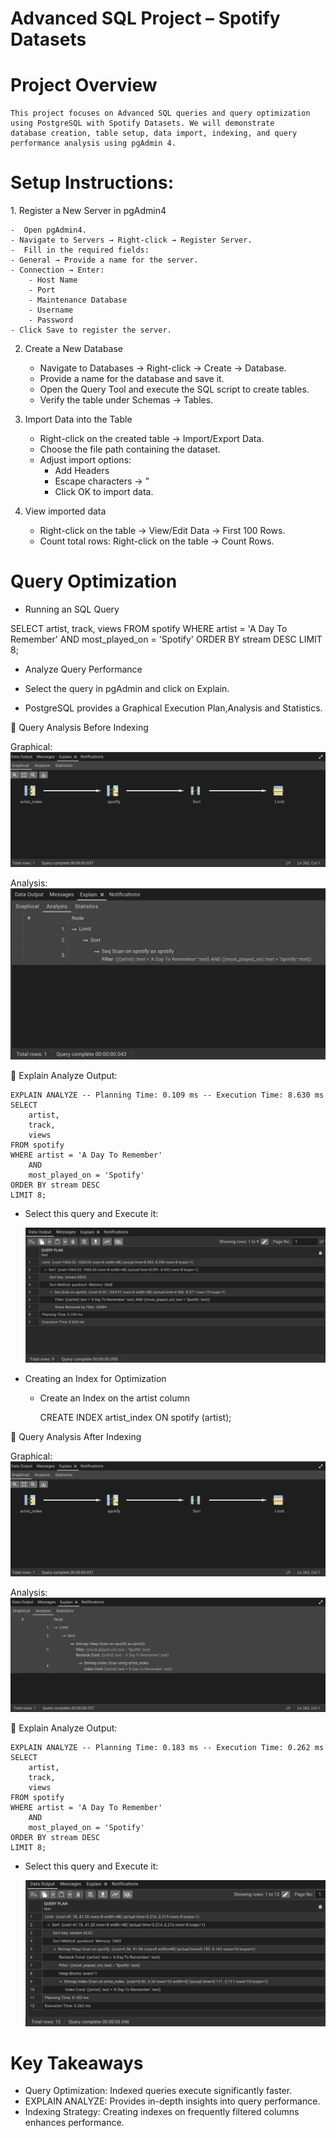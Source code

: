 # Advanced SQL Project – Spotify Datasets

# Project Overview

	This project focuses on Advanced SQL queries and query optimization using PostgreSQL with Spotify Datasets. We will demonstrate 	database creation, table setup, data import, indexing, and query performance analysis using pgAdmin 4.

# Setup Instructions:

1️. Register a New Server in pgAdmin4

	-  Open pgAdmin4.
	- Navigate to Servers → Right-click → Register Server.
	-  Fill in the required fields:
	- General → Provide a name for the server.
	- Connection → Enter:
	    - Host Name
	    - Port
	    - Maintenance Database
	    - Username
	    - Password
	- Click Save to register the server.

2. Create a New Database

    - Navigate to Databases → Right-click → Create → Database.
    - Provide a name for the database and save it.
    - Open the Query Tool and execute the SQL script to create tables.
    - Verify the table under Schemas → Tables.

3. Import Data into the Table

    - Right-click on the created table → Import/Export Data.
    - Choose the file path containing the dataset.
    - Adjust import options:
        - Add Headers
        - Escape characters → "
        - Click OK to import data.

4. View imported data 
    - Right-click on the table → View/Edit Data → First 100 Rows.
    - Count total rows: Right-click on the table → Count Rows.


# Query Optimization

* Running an SQL Query

SELECT
 	artist,
	track,
	views
FROM spotify
WHERE artist = 'A Day To Remember'
	AND
	most_played_on = 'Spotify'
ORDER BY stream DESC
LIMIT 8;

* Analyze Query Performance

- Select the query in pgAdmin and click on Explain.

- PostgreSQL provides a Graphical Execution Plan,Analysis and Statistics.

📌 Query Analysis Before Indexing

Graphical: 
    	![Graphical Execution Plan](Screenshots/Graphical_AFTER_INDEX.png)
    
Analysis:
    	![](Screenshots/Analyse_BEFORE_INDEX.png)

📌 Explain Analyze Output:

    EXPLAIN ANALYZE -- Planning Time: 0.109 ms -- Execution Time: 8.630 ms
    SELECT
        artist,
        track,
        views
    FROM spotify
    WHERE artist = 'A Day To Remember'
        AND
        most_played_on = 'Spotify'
    ORDER BY stream DESC
    LIMIT 8;

- Select this query and Execute it:

	![](Screenshots/ExplainAnalyse_BEFORE_INDEX.png)


* Creating an Index for Optimization

    - Create an Index on the artist column

        CREATE INDEX artist_index ON spotify (artist);

📌 Query Analysis After Indexing

Graphical:   
	![](Screenshots/Graphical_AFTER_INDEX.png)

Analysis:
        ![](Screenshots/Analyse_AFTER_INDEX.png)


📌 Explain Analyze Output:

    EXPLAIN ANALYZE -- Planning Time: 0.183 ms -- Execution Time: 0.262 ms
    SELECT
        artist,
        track,
        views
    FROM spotify
    WHERE artist = 'A Day To Remember'
        AND
        most_played_on = 'Spotify'
    ORDER BY stream DESC
    LIMIT 8;

- Select this query and Execute it:

  	![](Screenshots/ExplainAnalyse_AFTER_INDEX.png)


# Key Takeaways

- Query Optimization: Indexed queries execute significantly faster.
- EXPLAIN ANALYZE: Provides in-depth insights into query performance.
- Indexing Strategy: Creating indexes on frequently filtered columns enhances performance.

